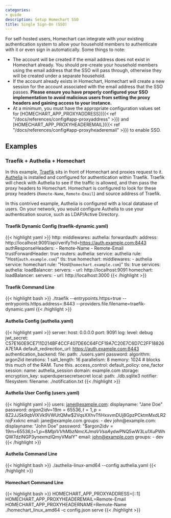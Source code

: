 ```yaml
---
categories:
- guide
description: Setup Homechart SSO
title: Single Sign-On (SSO)
---
```


For self-hosted users, Homechart can integrate with your existing authentication system to allow your household members to authenticate with it or even sign in automatically.  Some things to note:

- The account will be created if the email address does not exist in Homechart already.  You should pre-create your household members using the email address that the SSO will pass through, otherwise they will be created under a separate household.
- If the account already exists in Homechart, Homechart will create a new session for the account associated with the email address that the SSO passes.  **Please ensure you have properly configured your SSO implementation to avoid malicious users from setting the proxy headers and gaining access to your instance.**
- At a minimum, you must have the appropriate configuration values set for [HOMECHART_APP_PROXYADDRESS]({{< ref "/docs/references/config#app-proxyaddress" >}}) and [HOMECHART_APP_PROXYHEADEREMAIL]({{< ref "/docs/references/config#app-proxyheaderemail" >}}) to enable SSO.

## Examples

### Traefik + Authelia + Homechart

In this example, [Traefik](https://github.com/traefik/traefik) sits in front of Homechart and proxies request to it.  [Authelia](https://github.com/authelia/authelia) is installed and configured for authentication within Traefik.  Traefik will check with Authelia to see if the traffic is allowed, and then pass the proxy headers to Homechart.  Homechart is configured to look for these proxy headers (`Remote-Name`, `Remote-Email`) and source address of Traefik.

In this contrived example, Authelia is configured with a local database of users.  On your network, you would configure Authelia to use your authentication source, such as LDAP/Active Directory.

#### Traefik Dynamic Config (traefik-dynamic.yaml)

{{< highlight yaml >}}
http:
  middlewares:
    authelia:
      forwardauth:
        address: http://localhost:9091/api/verify?rd=https://auth.example.com:8443
        authResponseHeaders:
          - Remote-Name
          - Remote-Email
        trustForwardHeader: true
  routers:
    authelia:
      service: authelia
      rule: "Host(`auth.example.com`)"
      tls: true
    homechart:
      middlewares:
        - authelia
      service: homechart
      rule: "Host(`homechart.example.com`)"
      tls: true
  services:
    authelia:
      loadBalancer:
        servers:
          - url: http://localhost:9091
    homechart:
      loadBalancer:
        servers:
          - url: http://localhost:3000
{{< /highlight >}}

#### Traefik Command Line

{{< highlight bash >}}
./traefik --entrypoints.https=true --entrypoints.https.address=:8443 --providers.file.filename=traefik-dynamic.yaml
{{< /highlight >}}

#### Authelia Config (authelia.yaml)

{{< highlight yaml >}}
server:
  host: 0.0.0.0
  port: 9091
log:
  level: debug
jwt_secret: C57E160E9CE711D214BF4CCF407DE6C64FCF19A7C20E7C6D7C2FF18826A7E1AA
default_redirection_url: https://auth.example.com:8443
authentication_backend:
  file:
    path: ./users.yaml
    password:
      algorithm: argon2id
      iterations: 1
      salt_length: 16
      parallelism: 8
      memory: 1024 # blocks this much of the RAM. Tune this.
access_control:
  default_policy: one_factor
session:
  name: authelia_session
  domain: example.com
storage:
  encryption_key: superdupersecretsecret
  local:
    path: ./db.sqlite3
notifier:
  filesystem:
    filename: ./notification.txt
{{< /highlight >}}

#### Authelia User Config (users.yaml)

{{< highlight yaml >}}
users:
  jane@example.com:
    displayname: "Jane Doe"
    password: $argon2id$v=19$m=65536,t=1,p=8$Z2JJSk9qbVlXVk9VWUtQMw$2VqsXXhvTfiHxxvmDUj8GpzPCktmMxdLR2rojFxxknc
    email: jane@example.com
    groups:
      - dev
  john@example.com:
    displayname: "John Doe"
    password: "$argon2id$v=19$m=65536,t=1,p=8$MlplVVhMbzNmcXJmaVVsaA$ydwPNQ5wW3Lu1XuPWhQW7dzlNGP3ynexmzlQmyVMaIY"
    email: john@example.com
    groups:
      - dev
{{< /highlight >}}

#### Authelia Command Line

{{< highlight bash >}}
./authelia-linux-amd64 --config authelia.yaml
{{< /highlight >}}

#### Homechart Command Line

{{< highlight bash >}}
HOMECHART_APP_PROXYADDRESS=[::1] HOMECHART_APP_PROXYHEADEREMAIL=Remote-Email HOMECHART_APP_PROXYHEADERNAME=Remote-Name ./homechart_linux_amd64 -c config.json serve
{{< /highlight >}}
